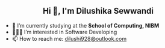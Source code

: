 <div align="center">

## Hi 👋, I'm Dilushika Sewwandi


</div>

- 🌱 I’m currently studying at the **School of Computing, NIBM**
- 👩🏼‍💻 I’m interested in Software Developing 
- 📫 How to reach me: dilushi928@outlook.com

  
<!--
**dilushisewwandi/dilushisewwandi** is a ✨ _special_ ✨ repository because its `README.md` (this file) appears on your GitHub profile.

Here are some ideas to get you started:

- 🔭 I’m currently working on ...
- 🌱 I’m currently learning ...
- 👯 I’m looking to collaborate on ...
- 🤔 I’m looking for help with ...
- 💬 Ask me about ...
- 📫 How to reach me: ...
- 😄 Pronouns: ...
- ⚡ Fun fact: ...
-->
